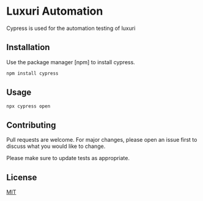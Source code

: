 # Luxuri Automation

Cypress is used for the automation testing of luxuri

## Installation

Use the package manager [npm] to install cypress.

```bash
npm install cypress
```

## Usage

`npx cypress open`

## Contributing

Pull requests are welcome. For major changes, please open an issue first
to discuss what you would like to change.

Please make sure to update tests as appropriate.

## License

[MIT](https://choosealicense.com/licenses/mit/)
